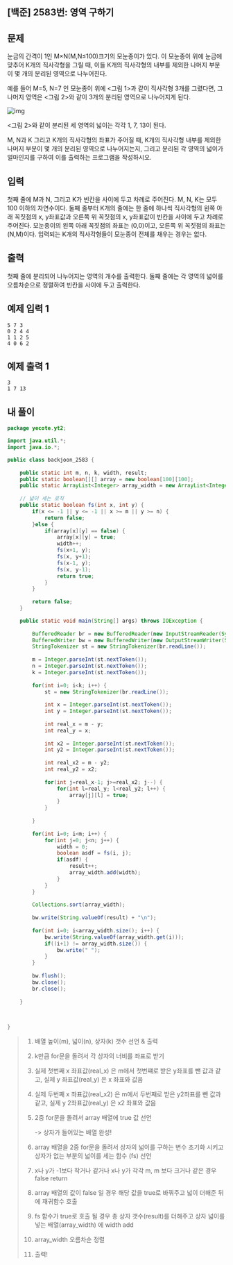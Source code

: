 ## [백준] 2583번: 영역 구하기



## 문제

눈금의 간격이 1인 M×N(M,N≤100)크기의 모눈종이가 있다. 이 모눈종이 위에 눈금에 맞추어 K개의 직사각형을 그릴 때, 이들 K개의 직사각형의 내부를 제외한 나머지 부분이 몇 개의 분리된 영역으로 나누어진다.

예를 들어 M=5, N=7 인 모눈종이 위에 <그림 1>과 같이 직사각형 3개를 그렸다면, 그 나머지 영역은 <그림 2>와 같이 3개의 분리된 영역으로 나누어지게 된다.

![img](https://www.acmicpc.net/upload/images/zzJD2aQyF5Rm4IlOt.png)

<그림 2>와 같이 분리된 세 영역의 넓이는 각각 1, 7, 13이 된다.

M, N과 K 그리고 K개의 직사각형의 좌표가 주어질 때, K개의 직사각형 내부를 제외한 나머지 부분이 몇 개의 분리된 영역으로 나누어지는지, 그리고 분리된 각 영역의 넓이가 얼마인지를 구하여 이를 출력하는 프로그램을 작성하시오.



## 입력

첫째 줄에 M과 N, 그리고 K가 빈칸을 사이에 두고 차례로 주어진다. M, N, K는 모두 100 이하의 자연수이다. 둘째 줄부터 K개의 줄에는 한 줄에 하나씩 직사각형의 왼쪽 아래 꼭짓점의 x, y좌표값과 오른쪽 위 꼭짓점의 x, y좌표값이 빈칸을 사이에 두고 차례로 주어진다. 모눈종이의 왼쪽 아래 꼭짓점의 좌표는 (0,0)이고, 오른쪽 위 꼭짓점의 좌표는(N,M)이다. 입력되는 K개의 직사각형들이 모눈종이 전체를 채우는 경우는 없다.



## 출력

첫째 줄에 분리되어 나누어지는 영역의 개수를 출력한다. 둘째 줄에는 각 영역의 넓이를 오름차순으로 정렬하여 빈칸을 사이에 두고 출력한다.



## 예제 입력 1 

```
5 7 3
0 2 4 4
1 1 2 5
4 0 6 2
```



## 예제 출력 1 

```
3
1 7 13
```



## 내 풀이

```java
package yecote.yt2;

import java.util.*;
import java.io.*;

public class backjoon_2583 {
	
	public static int m, n, k, width, result;
	public static boolean[][] array = new boolean[100][100];
	public static ArrayList<Integer> array_width = new ArrayList<Integer>();
	
	// 넓이 세는 로직
	public static boolean fs(int x, int y) {
		if(x <= -1 || y <= -1 || x >= m || y >= n) {
			return false;
		}else {
			if(array[x][y] == false) {
				array[x][y] = true;
				width++;
				fs(x+1, y);
				fs(x, y+1);
				fs(x-1, y);
				fs(x, y-1);
				return true;
			}
		}
		
		return false;
	}

	public static void main(String[] args) throws IOException {
		
		BufferedReader br = new BufferedReader(new InputStreamReader(System.in));
		BufferedWriter bw = new BufferedWriter(new OutputStreamWriter(System.out));
		StringTokenizer st = new StringTokenizer(br.readLine());
		
		m = Integer.parseInt(st.nextToken());
		n = Integer.parseInt(st.nextToken());
		k = Integer.parseInt(st.nextToken());
		
		for(int i=0; i<k; i++) {
			st = new StringTokenizer(br.readLine());
			
			int x = Integer.parseInt(st.nextToken());
			int y = Integer.parseInt(st.nextToken());
			
			int real_x = m - y;
			int real_y = x;
			
			int x2 = Integer.parseInt(st.nextToken());
			int y2 = Integer.parseInt(st.nextToken());
			
			int real_x2 = m - y2;
			int real_y2 = x2;
			
			for(int j=real_x-1; j>=real_x2; j--) {
				for(int l=real_y; l<real_y2; l++) {
					array[j][l] = true;
				}
			}
			
		}
		
		for(int i=0; i<m; i++) {
			for(int j=0; j<n; j++) {
				width = 0;
				boolean asdf = fs(i, j);
				if(asdf) {
					result++;
					array_width.add(width);
				}
			}
		}
		
		Collections.sort(array_width);
		
		bw.write(String.valueOf(result) + "\n");
		
		for(int i=0; i<array_width.size(); i++) {
			bw.write(String.valueOf(array_width.get(i)));
			if((i+1) != array_width.size()) {
				bw.write(" ");
			}
		}
		
		bw.flush();
		bw.close();
		br.close();
		
	}
	
	

}

```

> 1. 배열 높이(m), 넓이(n), 상자(k) 갯수 선언 & 출력
>
> 2. k만큼 for문을 돌려서 각 상자의 너비를 좌표로 받기
>
> 3. 실제 첫번째 x 좌표값(real_x) 은 m에서 첫번쨰로 받은 y좌표를 뺀 값과 같고, 실제 y 좌표값(real_y) 은 x 좌표와 값음 
>
> 4. 실제 두번째 x 좌표값(real_x2) 은 m에서 두번쨰로 받은 y2좌표를 뺀 값과 같고, 실제 y 2좌표값(real_y) 은 x2 좌표와 값음 
>
> 5. 2중 for문을 돌려서 array 배열에 true 값 선언 
>
>     -> 상자가 들어있는 배열 완성!
>
> 6. array 배열을 2중 for문을 돌려서 상자의 넓이를 구하는 변수 초기화 시키고 상자가 없는 부분의 넓이를 세는 함수 (fs) 선언
>
> 7. x나 y가 -1보다 작거나 같거나 x나 y가 각각 m, m 보다 크거나 같은 경우 false return
>
> 8. array 배열의 값이 false 일 경우 해당 값을 true로 바꿔주고 넓이 더해준 뒤에 재귀함수 호출
>
> 9. fs 함수가 true로 호출 될 경우 총 상자 갯수(result)를 더해주고 상자 넓이를 넣는 배열(array_width) 에 width add
>
> 10. array_width 오름차순 정렬
>
> 11. 출력!
